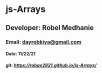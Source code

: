 # js-Arrays
## Developer: Robel Medhanie
### Email: dayrobkiya@gmail.com
#### Date: 11/22/21
##### git: https://robae2821.github.io/js-Arrays/
